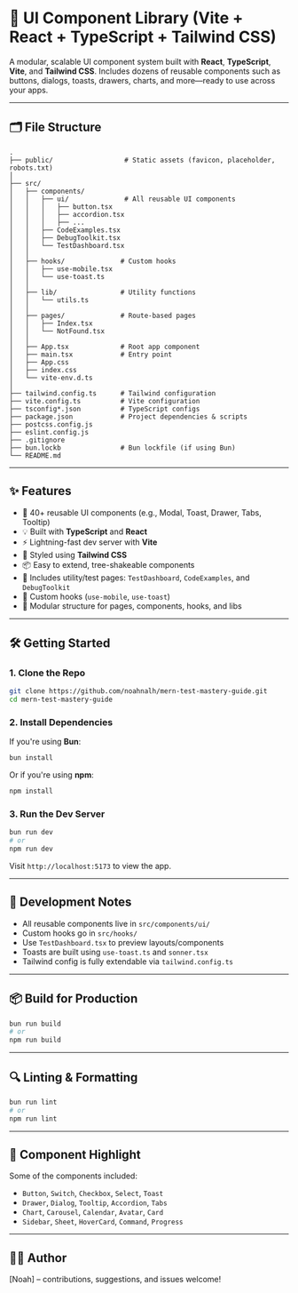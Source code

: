 # 🧩 UI Component Library (Vite + React + TypeScript + Tailwind CSS)

A modular, scalable UI component system built with **React**, **TypeScript**, **Vite**, and **Tailwind CSS**. Includes dozens of reusable components such as buttons, dialogs, toasts, drawers, charts, and more—ready to use across your apps.

---

## 🗂️ File Structure

```
.
├── public/                  # Static assets (favicon, placeholder, robots.txt)
│
├── src/
│   ├── components/
│   │   ├── ui/              # All reusable UI components
│   │   │   ├── button.tsx
│   │   │   ├── accordion.tsx
│   │   │   ├── ...
│   │   ├── CodeExamples.tsx
│   │   ├── DebugToolkit.tsx
│   │   └── TestDashboard.tsx
│   │
│   ├── hooks/              # Custom hooks
│   │   ├── use-mobile.tsx
│   │   └── use-toast.ts
│   │
│   ├── lib/                # Utility functions
│   │   └── utils.ts
│   │
│   ├── pages/              # Route-based pages
│   │   ├── Index.tsx
│   │   └── NotFound.tsx
│   │
│   ├── App.tsx             # Root app component
│   ├── main.tsx            # Entry point
│   ├── App.css
│   ├── index.css
│   └── vite-env.d.ts
│
├── tailwind.config.ts      # Tailwind configuration
├── vite.config.ts          # Vite configuration
├── tsconfig*.json          # TypeScript configs
├── package.json            # Project dependencies & scripts
├── postcss.config.js
├── eslint.config.js
├── .gitignore
├── bun.lockb               # Bun lockfile (if using Bun)
└── README.md
```

---

## ✨ Features

- 🧱 40+ reusable UI components (e.g., Modal, Toast, Drawer, Tabs, Tooltip)
- 💡 Built with **TypeScript** and **React**
- ⚡ Lightning-fast dev server with **Vite**
- 🎨 Styled using **Tailwind CSS**
- 📦 Easy to extend, tree-shakeable components
- 🧪 Includes utility/test pages: `TestDashboard`, `CodeExamples`, and `DebugToolkit`
- 🔁 Custom hooks (`use-mobile`, `use-toast`)
- 📁 Modular structure for pages, components, hooks, and libs

---

## 🛠️ Getting Started

### 1. Clone the Repo

```bash
git clone https://github.com/noahnalh/mern-test-mastery-guide.git
cd mern-test-mastery-guide
```

### 2. Install Dependencies

If you're using **Bun**:

```bash
bun install
```

Or if you're using **npm**:

```bash
npm install
```

### 3. Run the Dev Server

```bash
bun run dev
# or
npm run dev
```

Visit `http://localhost:5173` to view the app.

---

## 🧪 Development Notes

- All reusable components live in `src/components/ui/`
- Custom hooks go in `src/hooks/`
- Use `TestDashboard.tsx` to preview layouts/components
- Toasts are built using `use-toast.ts` and `sonner.tsx`
- Tailwind config is fully extendable via `tailwind.config.ts`

---

## 📦 Build for Production

```bash
bun run build
# or
npm run build
```

---

## 🔍 Linting & Formatting

```bash
bun run lint
# or
npm run lint
```

---

## 🧩 Component Highlight

Some of the components included:

- `Button`, `Switch`, `Checkbox`, `Select`, `Toast`
- `Drawer`, `Dialog`, `Tooltip`, `Accordion`, `Tabs`
- `Chart`, `Carousel`, `Calendar`, `Avatar`, `Card`
- `Sidebar`, `Sheet`, `HoverCard`, `Command`, `Progress`

---


## 👨‍💻 Author

[Noah] – contributions, suggestions, and issues welcome!

